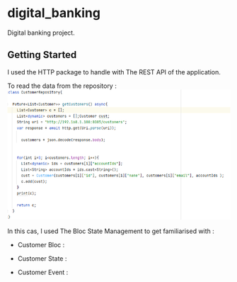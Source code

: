 # digital_banking

Digital banking project.

## Getting Started

I used the HTTP package to handle with The REST API of the application.

To read the data from the repository :
![](https://github.com/loubnaAminou/LoubnaAminou_JEE/blob/main/Digital%20Banking/digital_banking/screenshots/repo.png)

In this cas, I used The Bloc State Management to get familiarised with :
- Customer Bloc :

- Customer State :

- Customer Event :


